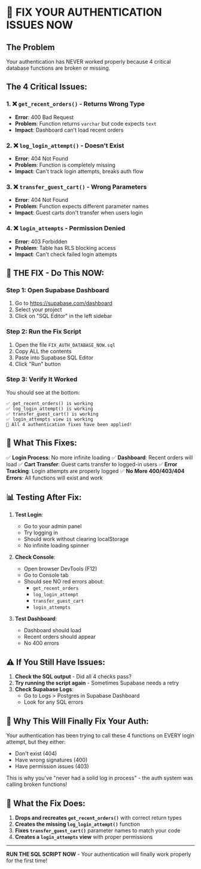 # 🚨 FIX YOUR AUTHENTICATION ISSUES NOW

## The Problem
Your authentication has NEVER worked properly because 4 critical database functions are broken or missing.

## The 4 Critical Issues:

### 1. ❌ `get_recent_orders()` - Returns Wrong Type
- **Error**: 400 Bad Request
- **Problem**: Function returns `varchar` but code expects `text`
- **Impact**: Dashboard can't load recent orders

### 2. ❌ `log_login_attempt()` - Doesn't Exist
- **Error**: 404 Not Found
- **Problem**: Function is completely missing
- **Impact**: Can't track login attempts, breaks auth flow

### 3. ❌ `transfer_guest_cart()` - Wrong Parameters
- **Error**: 404 Not Found  
- **Problem**: Function expects different parameter names
- **Impact**: Guest carts don't transfer when users login

### 4. ❌ `login_attempts` - Permission Denied
- **Error**: 403 Forbidden
- **Problem**: Table has RLS blocking access
- **Impact**: Can't check failed login attempts

## 🔧 THE FIX - Do This NOW:

### Step 1: Open Supabase Dashboard
1. Go to https://supabase.com/dashboard
2. Select your project
3. Click on "SQL Editor" in the left sidebar

### Step 2: Run the Fix Script
1. Open the file `FIX_AUTH_DATABASE_NOW.sql`
2. Copy ALL the contents
3. Paste into Supabase SQL Editor
4. Click "Run" button

### Step 3: Verify It Worked
You should see at the bottom:
```
✅ get_recent_orders() is working
✅ log_login_attempt() is working
✅ transfer_guest_cart() is working
✅ login_attempts view is working
🎉 All 4 authentication fixes have been applied!
```

## 🎯 What This Fixes:

✅ **Login Process**: No more infinite loading
✅ **Dashboard**: Recent orders will load
✅ **Cart Transfer**: Guest carts transfer to logged-in users
✅ **Error Tracking**: Login attempts are properly logged
✅ **No More 400/403/404 Errors**: All functions will exist and work

## 📊 Testing After Fix:

1. **Test Login**:
   - Go to your admin panel
   - Try logging in
   - Should work without clearing localStorage
   - No infinite loading spinner

2. **Check Console**:
   - Open browser DevTools (F12)
   - Go to Console tab
   - Should see NO red errors about:
     - `get_recent_orders`
     - `log_login_attempt`
     - `transfer_guest_cart`
     - `login_attempts`

3. **Test Dashboard**:
   - Dashboard should load
   - Recent orders should appear
   - No 400 errors

## ⚠️ If You Still Have Issues:

1. **Check the SQL output** - Did all 4 checks pass?
2. **Try running the script again** - Sometimes Supabase needs a retry
3. **Check Supabase Logs**:
   - Go to Logs > Postgres in Supabase Dashboard
   - Look for any SQL errors

## 🚀 Why This Will Finally Fix Your Auth:

Your authentication has been trying to call these 4 functions on EVERY login attempt, but they either:
- Don't exist (404)
- Have wrong signatures (400)  
- Have permission issues (403)

This is why you've "never had a solid log in process" - the auth system was calling broken functions!

## 📝 What the Fix Does:

1. **Drops and recreates `get_recent_orders()`** with correct return types
2. **Creates the missing `log_login_attempt()`** function
3. **Fixes `transfer_guest_cart()`** parameter names to match your code
4. **Creates a `login_attempts` view** with proper permissions

---

**RUN THE SQL SCRIPT NOW** - Your authentication will finally work properly for the first time!